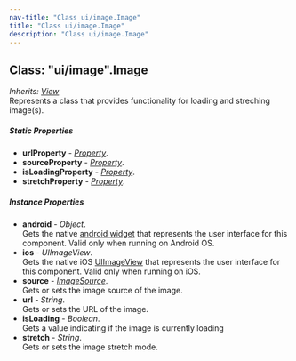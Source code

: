 ```yaml
---
nav-title: "Class ui/image.Image"
title: "Class ui/image.Image"
description: "Class ui/image.Image"
---
```

## Class: "ui/image".Image  
_Inherits:_ [_View_](../../ui/core/view/View.md)  
Represents a class that provides functionality for loading and streching image(s).

##### Static Properties
 - **urlProperty** - [_Property_](../../ui/core/dependency-observable/Property.md).
 - **sourceProperty** - [_Property_](../../ui/core/dependency-observable/Property.md).
 - **isLoadingProperty** - [_Property_](../../ui/core/dependency-observable/Property.md).
 - **stretchProperty** - [_Property_](../../ui/core/dependency-observable/Property.md).

##### Instance Properties
 - **android** - _Object_.    
  Gets the native [android widget](http://developer.android.com/reference/android/widget/ImageView.html) that represents the user interface for this component. Valid only when running on Android OS.
 - **ios** - _UIImageView_.    
  Gets the native iOS [UIImageView](https://developer.apple.com/library/ios/documentation/UIKit/Reference/UIImageView_Class/) that represents the user interface for this component. Valid only when running on iOS.
 - **source** - [_ImageSource_](../../image-source/ImageSource.md).    
  Gets or sets the image source of the image.
 - **url** - _String_.    
  Gets or sets the URL of the image.
 - **isLoading** - _Boolean_.    
  Gets a value indicating if the image is currently loading
 - **stretch** - _String_.    
  Gets or sets the image stretch mode.